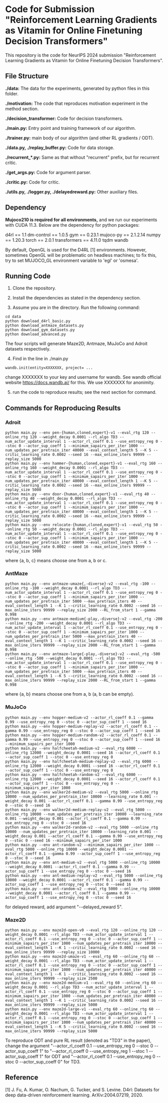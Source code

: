 ﻿#  Code for Submission "Reinforcement Learning Gradients as Vitamin for Online Finetuning Decision Transformers"

This repository is the code for NeurIPS 2024 submission "Reinforcement Learning Gradients as Vitamin for Online Finetuning Decision Transformers".

## File Structure

**./data:** The data for the experiments, generated by python files in this folder.

**./motivation:** The code that reproduces motivation experiment in the method section. 

**./decision_transformer:** Code for decision transformers.

**./main.py:** Entry point and training framework of our algorithm.

**./trainer.py:** main body of our algorithm (and other RL gradients / ODT).

**./data.py, ./replay_buffer.py:** Code for data storage. 

**./recurrent_*.py:** Same as that without "recurrent" prefix, but for recurrent critic.

**./get_args.py:** Code for argument parser.

**./critic.py:** Code for critic.

**./utils.py, ./logger.py, ./delayedreward.py:** Other auxiliary files.

## Dependency

**Mujoco210 is required for all environments,** and we run our experiments with CUDA 11.3. Below are the dependency for python packages:

d4rl == 1.1
dm-control == 1.0.5
gym == 0.23.1
mujoco-py == 2.1.2.14
numpy == 1.20.3
torch == 2.0.1
transformers == 4.11.0
tqdm
wandb

By default, OpenGL is used for the D4RL [1] environments. However, sometimes OpenGL will be problematic on headless machines; to fix this, try to set MUJOCO_GL environment variable to 'egl' or 'osmesa'.

## Running Code

1. Clone the repository.

2. Install the dependencies as stated in the dependency section.

3. Assume you are in the directory. Run the following command:
```
cd data
python download_d4rl_basic.py
python download_antmaze_datasets.py
python download_gym_datasets.py
python download_advanced.py
```
The four scripts will generate Maze2D, Antmaze, MuJoCo and Adroit datasets respectively. 

4. Find in the line in ./main.py 
```
wandb.init(entity=XXXXXXX, project= ...
```
change XXXXXXX to your key and username for wandb. See wandb official website https://docs.wandb.ai/ for this. We use XXXXXXX for anonimity.

5. run the code to reproduce results; see the next section for command.

## Commands for Reproducing Results

### Adroit
```
python main.py --env pen-{human,cloned,expert}-v1 --eval_rtg 120 --online_rtg 120 --weight_decay 0.0001 --rl_algo TD3 --num_actor_update_interval 1 --actor_rl_coeff 0.1 --use_entropy_reg 0 --stoc 0 --actor_sup_coeff 1 --minimum_sapairs_per_iter 1000 --num_updates_per_pretrain_iter 40000 --eval_context_length 5 --K 5 --critic_learning_rate 0.0002 --seed 16 --max_online_iters 99999 --replay_size 5000
python main.py --env hammer-{human,cloned,expert}-v1 --eval_rtg 160 --online_rtg 160 --weight_decay 0.0001 --rl_algo TD3 --num_actor_update_interval 1 --actor_rl_coeff 0.1 --use_entropy_reg 0 --stoc 0 --actor_sup_coeff 1 --minimum_sapairs_per_iter 1000 --num_updates_per_pretrain_iter 40000 --eval_context_length 1 --K 5 --critic_learning_rate 0.0002 --seed 16 --max_online_iters 99999 --replay_size 5000
python main.py --env door-{human,cloned,expert}-v1 --eval_rtg 40 --online_rtg 40 --weight_decay 0.0001 --rl_algo TD3 --num_actor_update_interval 1 --actor_rl_coeff 0.1 --use_entropy_reg 0 --stoc 0 --actor_sup_coeff 1 --minimum_sapairs_per_iter 1000 --num_updates_per_pretrain_iter 40000 --eval_context_length 1 --K 5 --critic_learning_rate 0.0002 --seed 16 --max_online_iters 99999 --replay_size 5000
python main.py --env relocate-{human,cloned,expert}-v1 --eval_rtg 50 --online_rtg 50 --weight_decay 0.0001 --rl_algo TD3 --num_actor_update_interval 1 --actor_rl_coeff 0.1 --use_entropy_reg 0 --stoc 0 --actor_sup_coeff 1 --minimum_sapairs_per_iter 1000 --num_updates_per_pretrain_iter 40000 --eval_context_length 1 --K 5 --critic_learning_rate 0.0002 --seed 16 --max_online_iters 99999 --replay_size 5000
```
where {a, b, c} means choose one from a, b or c.

### AntMaze
```
python main.py --env antmaze-umaze{,-diverse}-v2 --eval_rtg -100 --online_rtg -100 --weight_decay 0.0001 --rl_algo TD3 --num_actor_update_interval 1 --actor_rl_coeff 0.1 --use_entropy_reg 0 --stoc 0 --actor_sup_coeff 1 --minimum_sapairs_per_iter 1000 --num_updates_per_pretrain_iter 5000 --max_pretrain_iters 40 --eval_context_length 1 --K 1 --critic_learning_rate 0.0002 --seed 16 --max_online_iters 99999 --replay_size 2000 --RL_from_start 1 --gamma 0.998
python main.py --env antmaze-medium{-play,-diverse}-v2 --eval_rtg -200 --online_rtg -200 --weight_decay 0.0001 --rl_algo TD3 --num_actor_update_interval 1 --actor_rl_coeff 0.1 --use_entropy_reg 0 --stoc 0 --actor_sup_coeff 1 --minimum_sapairs_per_iter 1000 --num_updates_per_pretrain_iter 5000 --max_pretrain_iters 40 --eval_context_length 1 --K 1 --critic_learning_rate 0.0002 --seed 16 --max_online_iters 99999 --replay_size 2000 --RL_from_start 1 --gamma 0.998
python main.py --env antmaze-large{-play,-diverse}-v2 --eval_rtg -500 --online_rtg -500 --weight_decay 0.0001 --rl_algo TD3 --num_actor_update_interval 1 --actor_rl_coeff 0.1 --use_entropy_reg 0 --stoc 0 --actor_sup_coeff 1 --minimum_sapairs_per_iter 1000 --num_updates_per_pretrain_iter 5000 --max_pretrain_iters 40 --eval_context_length 1 --K 5 --critic_learning_rate 0.0002 --seed 16 --max_online_iters 99999 --replay_size 2000 --RL_from_start 1 --gamma 0.998
```
where {a, b} means choose one from a, b (a, b can be empty).


### MuJoCo
```
python main.py --env hopper-medium-v2 --actor_rl_coeff 0.1 --gamma 0.99 --use_entropy_reg 0 --stoc 0 --actor_sup_coeff 1 --seed 16 
python main.py --env hopper-medium-replay-v2 --actor_rl_coeff 0.1 --gamma 0.99 --use_entropy_reg 0 --stoc 0 --actor_sup_coeff 1 --seed 16 
python main.py --env hopper-medium-random-v2 --actor_rl_coeff 0.1 --gamma 0.99 --use_entropy_reg 0 --stoc 0 --actor_sup_coeff 1 --seed 16 --minimum_sapairs_per_iter 1000
python main.py --env halfcheetah-medium-v2 --eval_rtg 6000 --online_rtg 12000 --weight_decay 0.0001 --seed 16 --actor_rl_coeff 0.1 --actor_sup_coeff 1 --stoc 0 --use_entropy_reg 0
python main.py --env halfcheetah-medium-replay-v2 --eval_rtg 6000 --online_rtg 12000 --weight_decay 0.0001 --seed 16 --actor_rl_coeff 0.1 --actor_sup_coeff 1 --stoc 0 --use_entropy_reg 0
python main.py --env halfcheetah-random-v2 --eval_rtg 6000 --online_rtg 12000 --weight_decay 0.0001 --seed 16 --actor_rl_coeff 0.1 --actor_sup_coeff 1 --stoc 0 --use_entropy_reg 0 --minimum_sapairs_per_iter 1000
python main.py --env walker2d-medium-v2 --eval_rtg 5000 --online_rtg 10000 --num_updates_per_pretrain_iter 10000 --learning_rate 0.001 --weight_decay 0.001 --actor_rl_coeff 0.1 --gamma 0.99 --use_entropy_reg 0 --stoc 0 --seed 16
python main.py --env walker2d-medium-replay-v2 --eval_rtg 5000 --online_rtg 10000 --num_updates_per_pretrain_iter 10000 --learning_rate 0.001 --weight_decay 0.001 --actor_rl_coeff 0.1 --gamma 0.99 --use_entropy_reg 0 --stoc 0 --seed 16
python main.py --env walker2d-random-v2 --eval_rtg 5000 --online_rtg 10000 --num_updates_per_pretrain_iter 10000 --learning_rate 0.001 --weight_decay 0.001 --actor_rl_coeff 0.1 --gamma 0.99 --use_entropy_reg 0 --stoc 0 --seed 16 --minimum_sapairs_per_iter 1000
python main.py --env ant-random-v2 --minimum_sapairs_per_iter 1000 --eval_rtg 5000 --online_rtg 10000 --weight_decay 0.0001 --actor_rl_coeff 0.1 --gamma 0.99 --actor_sup_coeff 1 --use_entropy_reg 0 --stoc 0 --seed 16
python main.py --env ant-medium-v2 --eval_rtg 5000 --online_rtg 10000 --weight_decay 0.0001 --actor_rl_coeff 0.1 --gamma 0.99 --actor_sup_coeff 1 --use_entropy_reg 0 --stoc 0 --seed 16
python main.py --env ant-medium-replay-v2 --eval_rtg 5000 --online_rtg 10000 --weight_decay 0.0001 --actor_rl_coeff 0.1 --gamma 0.99 --actor_sup_coeff 1 --use_entropy_reg 0 --stoc 0 --seed 16
python main.py --env ant-random-v2 --eval_rtg 5000 --online_rtg 10000 --weight_decay 0.0001 --actor_rl_coeff 0.1 --gamma 0.99 --actor_sup_coeff 1 --use_entropy_reg 0 --stoc 0 --seed 16
```
for delayed reward, add argument "-\-delayed_reward 5".

### Maze2D
```
python main.py --env maze2d-open-v0 --eval_rtg 120 --online_rtg 120 --weight_decay 0.0001 --rl_algo TD3 --num_actor_update_interval 1 --actor_rl_coeff 0.1 --use_entropy_reg 0 --stoc 0 --actor_sup_coeff 1 --minimum_sapairs_per_iter 1000 --num_updates_per_pretrain_iter 10000 --eval_context_length 1 --K 1 --critic_learning_rate 0.0002 --seed 16 --max_online_iters 99999 --replay_size 10000
python main.py --env maze2d-umaze-v1 --eval_rtg 60 --online_rtg 60 --weight_decay 0.0001 --rl_algo TD3 --num_actor_update_interval 1 --actor_rl_coeff 0.1 --use_entropy_reg 0 --stoc 0 --actor_sup_coeff 1 --minimum_sapairs_per_iter 1000 --num_updates_per_pretrain_iter 40000 --eval_context_length 1 --K 1 --critic_learning_rate 0.0002 --seed 16 --max_online_iters 99999 --replay_size 2500
python main.py --env maze2d-medium-v1 --eval_rtg 60 --online_rtg 60 --weight_decay 0.0001 --rl_algo TD3 --num_actor_update_interval 1 --actor_rl_coeff 0.1 --use_entropy_reg 0 --stoc 0 --actor_sup_coeff 1 --minimum_sapairs_per_iter 1000 --num_updates_per_pretrain_iter 40000 --eval_context_length 1 --K 1 --critic_learning_rate 0.0002 --seed 16 --max_online_iters 99999 --replay_size 5000
python main.py --env maze2d-large-v1 --eval_rtg 60 --online_rtg 60 --weight_decay 0.0001 --rl_algo TD3 --num_actor_update_interval 1 --actor_rl_coeff 0.1 --use_entropy_reg 0 --stoc 0 --actor_sup_coeff 1 --minimum_sapairs_per_iter 1000 --num_updates_per_pretrain_iter 40000 --eval_context_length 1 --K 5 --critic_learning_rate 0.0002 --seed 16 --max_online_iters 99999 --replay_size 5000
```
To reproduce ODT and pure RL result (denoted as "TD3" in the paper), change the argument "--actor_rl_coeff 0.1 --use_entropy_reg 0 --stoc 0 --actor_sup_coeff 1" to "--actor_rl_coeff 0 --use_entropy_reg 1 --stoc 1 --actor_sup_coeff 1" for ODT and "--actor_rl_coeff 0.1 --use_entropy_reg 0 --stoc 0 --actor_sup_coeff 0" for TD3.

## Reference

[1] J. Fu, A. Kumar, O. Nachum, G. Tucker, and S. Levine. D4rl: Datasets for deep data-driven reinforcement learning.  ArXiv:2004.07219, 2020.


